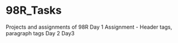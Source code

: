 # 98R_Tasks

Projects and assignments of 98R
Day 1 Assignment - Header tags, paragraph tags
Day 2
Day3
